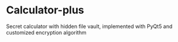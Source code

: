# Calculator-plus
Secret calculator with hidden file vault, implemented with PyQt5 and customized encryption algorithm
